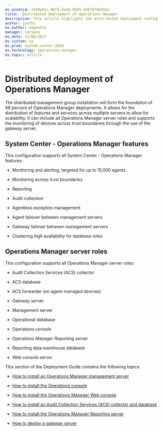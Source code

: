 ```yaml
---
ms.assetid: 2e50e81c-96f5-4a4d-8dd1-dd57470e91be
title:  Distributed Deployment of Operations Manager
description: This article highlights the distributed deployment configuration of Operations Manager and references each role to install. 
author: jyothi
ms.author: magoedte
manager: carmonm
ms.date: 11/08/2017
ms.custom: na
ms.prod: system-center-2016
ms.technology: operations-manager
ms.topic: article
---
```


# Distributed deployment of Operations Manager

The distributed management group installation will form the foundation of 99 percent of Operations Manager deployments. It allows for the distribution of features and services across multiple servers to allow for scalability. It can include all Operations Manager server roles and supports the monitoring of devices across trust boundaries through the use of the gateway server.

## System Center - Operations Manager features

This configuration supports all System Center - Operations Manager features:

-   Monitoring and alerting, targeted for up to 15,000 agents

-   Monitoring across trust boundaries

-   Reporting

-   Audit collection

-   Agentless exception management

-   Agent failover between management servers

-   Gateway failover between management servers

-   Clustering high availability for database roles

## Operations Manager server roles

This configuration supports all Operations Manager server roles:

-   Audit Collection Services (ACS) collector

-   ACS database

-   ACS forwarder (on agent-managed devices)

-   Gateway server

-   Management server

-   Operational database

-   Operations console

-   Operations Manager Reporting server

-   Reporting data warehouse database

-   Web console server


This section of the Deployment Guide contains the following topics:

-   [How to install an Operations Manager management server](deploy-install-mgmt-server.md)

-   [How to install the Operations console](deploy-install-ops-console.md)

-   [How to install the Operations Manager Web console](deploy-install-web-console.md)

-   [How to install an Audit Collection Services (ACS) collector and database](deploy-install-acs.md)

-   [How to install the Operations Manager Reporting server](deploy-install-reporting-server.md)

-   [How to deploy a gateway server](deploy-install-gateway-server.md)





